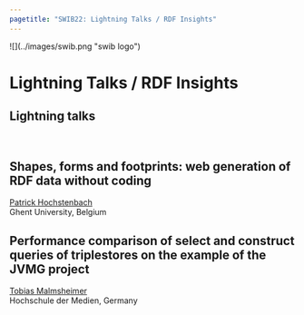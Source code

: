 ```yaml
---
pagetitle: "SWIB22: Lightning Talks / RDF Insights"
---
```



<div id="top">
<div class="column left">![](../images/swib.png "swib logo")</div>
<div class="column middle"></div>
<div class="column right"></div>
</div>

<div id="prog">

# Lightning Talks / RDF Insights



## Lightning talks

<br />




## Shapes, forms and footprints: web generation of RDF data without coding

<u>Patrick Hochstenbach</u><br />
Ghent University, Belgium



## Performance comparison of select and construct queries of triplestores on the example of the JVMG project

<u>Tobias Malmsheimer</u><br />
Hochschule der Medien, Germany



</div>


